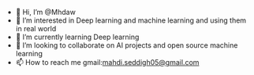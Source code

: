 - 👋 Hi, I’m @Mhdaw
- 👀 I’m interested in Deep learning and machine learning and using them in real world 
- 🌱 I’m currently learning Deep learning
- 💞️ I’m looking to collaborate on AI projects and open source machine learning
- 📫 How to reach me gmail:mahdi.seddigh05@gmail.com
<!---
Mhdaw/Mhdaw is a ✨ special ✨ repository because its `README.md` (this file) appears on your GitHub profile.
You can click the Preview link to take a look at your changes.
--->
